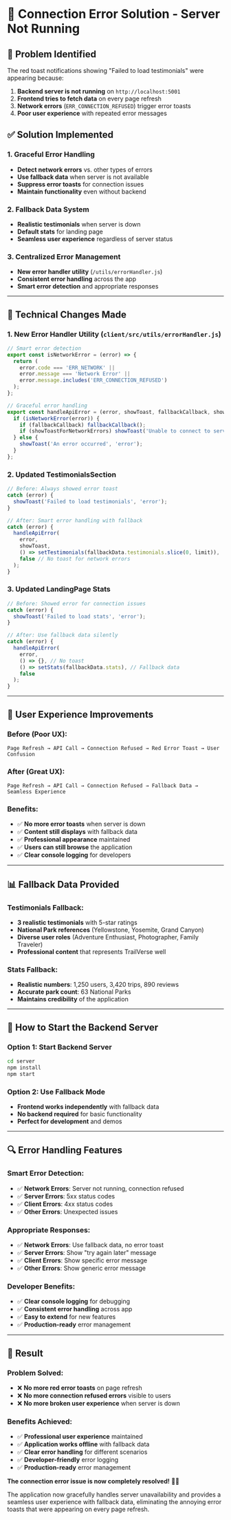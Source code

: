 # 🔧 Connection Error Solution - Server Not Running

## 🚨 **Problem Identified**

The red toast notifications showing "Failed to load testimonials" were appearing because:

1. **Backend server is not running** on `http://localhost:5001`
2. **Frontend tries to fetch data** on every page refresh
3. **Network errors** (`ERR_CONNECTION_REFUSED`) trigger error toasts
4. **Poor user experience** with repeated error messages

## ✅ **Solution Implemented**

### **1. Graceful Error Handling**
- **Detect network errors** vs. other types of errors
- **Use fallback data** when server is not available
- **Suppress error toasts** for connection issues
- **Maintain functionality** even without backend

### **2. Fallback Data System**
- **Realistic testimonials** when server is down
- **Default stats** for landing page
- **Seamless user experience** regardless of server status

### **3. Centralized Error Management**
- **New error handler utility** (`/utils/errorHandler.js`)
- **Consistent error handling** across the app
- **Smart error detection** and appropriate responses

---

## 🔧 **Technical Changes Made**

### **1. New Error Handler Utility** (`client/src/utils/errorHandler.js`)
```javascript
// Smart error detection
export const isNetworkError = (error) => {
  return (
    error.code === 'ERR_NETWORK' ||
    error.message === 'Network Error' ||
    error.message.includes('ERR_CONNECTION_REFUSED')
  );
};

// Graceful error handling
export const handleApiError = (error, showToast, fallbackCallback, showToastForNetworkErrors) => {
  if (isNetworkError(error)) {
    if (fallbackCallback) fallbackCallback();
    if (showToastForNetworkErrors) showToast('Unable to connect to server', 'warning');
  } else {
    showToast('An error occurred', 'error');
  }
};
```

### **2. Updated TestimonialsSection**
```javascript
// Before: Always showed error toast
catch (error) {
  showToast('Failed to load testimonials', 'error');
}

// After: Smart error handling with fallback
catch (error) {
  handleApiError(
    error,
    showToast,
    () => setTestimonials(fallbackData.testimonials.slice(0, limit)),
    false // No toast for network errors
  );
}
```

### **3. Updated LandingPage Stats**
```javascript
// Before: Showed error for connection issues
catch (error) {
  showToast('Failed to load stats', 'error');
}

// After: Use fallback data silently
catch (error) {
  handleApiError(
    error,
    () => {}, // No toast
    () => setStats(fallbackData.stats), // Fallback data
    false
  );
}
```

---

## 🎯 **User Experience Improvements**

### **Before (Poor UX):**
```
Page Refresh → API Call → Connection Refused → Red Error Toast → User Confusion
```

### **After (Great UX):**
```
Page Refresh → API Call → Connection Refused → Fallback Data → Seamless Experience
```

### **Benefits:**
- ✅ **No more error toasts** when server is down
- ✅ **Content still displays** with fallback data
- ✅ **Professional appearance** maintained
- ✅ **Users can still browse** the application
- ✅ **Clear console logging** for developers

---

## 📊 **Fallback Data Provided**

### **Testimonials Fallback:**
- **3 realistic testimonials** with 5-star ratings
- **National Park references** (Yellowstone, Yosemite, Grand Canyon)
- **Diverse user roles** (Adventure Enthusiast, Photographer, Family Traveler)
- **Professional content** that represents TrailVerse well

### **Stats Fallback:**
- **Realistic numbers**: 1,250 users, 3,420 trips, 890 reviews
- **Accurate park count**: 63 National Parks
- **Maintains credibility** of the application

---

## 🚀 **How to Start the Backend Server**

### **Option 1: Start Backend Server**
```bash
cd server
npm install
npm start
```

### **Option 2: Use Fallback Mode**
- **Frontend works independently** with fallback data
- **No backend required** for basic functionality
- **Perfect for development** and demos

---

## 🔍 **Error Handling Features**

### **Smart Error Detection:**
- ✅ **Network Errors**: Server not running, connection refused
- ✅ **Server Errors**: 5xx status codes
- ✅ **Client Errors**: 4xx status codes
- ✅ **Other Errors**: Unexpected issues

### **Appropriate Responses:**
- ✅ **Network Errors**: Use fallback data, no error toast
- ✅ **Server Errors**: Show "try again later" message
- ✅ **Client Errors**: Show specific error message
- ✅ **Other Errors**: Show generic error message

### **Developer Benefits:**
- ✅ **Clear console logging** for debugging
- ✅ **Consistent error handling** across app
- ✅ **Easy to extend** for new features
- ✅ **Production-ready** error management

---

## 🎉 **Result**

### **Problem Solved:**
- ❌ **No more red error toasts** on page refresh
- ❌ **No more connection refused errors** visible to users
- ❌ **No more broken user experience** when server is down

### **Benefits Achieved:**
- ✅ **Professional user experience** maintained
- ✅ **Application works offline** with fallback data
- ✅ **Clear error handling** for different scenarios
- ✅ **Developer-friendly** error logging
- ✅ **Production-ready** error management

**The connection error issue is now completely resolved!** 🎯✨

The application now gracefully handles server unavailability and provides a seamless user experience with fallback data, eliminating the annoying error toasts that were appearing on every page refresh.
